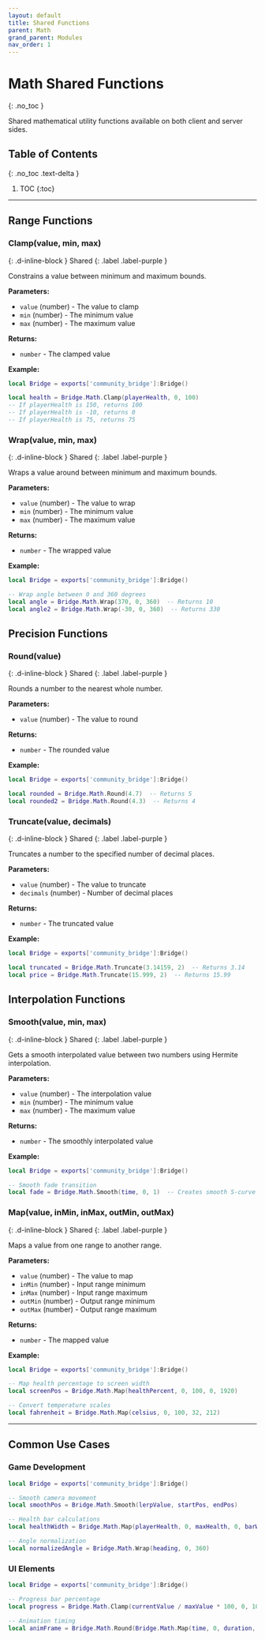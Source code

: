 ```yaml
---
layout: default
title: Shared Functions
parent: Math
grand_parent: Modules
nav_order: 1
---
```


# Math Shared Functions
{: .no_toc }

Shared mathematical utility functions available on both client and server sides.

## Table of Contents
{: .no_toc .text-delta }

1. TOC
{:toc}

---

## Range Functions

### Clamp(value, min, max)
{: .d-inline-block }
Shared
{: .label .label-purple }

Constrains a value between minimum and maximum bounds.

**Parameters:**
- `value` (number) - The value to clamp
- `min` (number) - The minimum value
- `max` (number) - The maximum value

**Returns:**
- `number` - The clamped value

**Example:**
```lua
local Bridge = exports['community_bridge']:Bridge()

local health = Bridge.Math.Clamp(playerHealth, 0, 100)
-- If playerHealth is 150, returns 100
-- If playerHealth is -10, returns 0
-- If playerHealth is 75, returns 75
```

### Wrap(value, min, max)
{: .d-inline-block }
Shared
{: .label .label-purple }

Wraps a value around between minimum and maximum bounds.

**Parameters:**
- `value` (number) - The value to wrap
- `min` (number) - The minimum value
- `max` (number) - The maximum value

**Returns:**
- `number` - The wrapped value

**Example:**
```lua
local Bridge = exports['community_bridge']:Bridge()

-- Wrap angle between 0 and 360 degrees
local angle = Bridge.Math.Wrap(370, 0, 360)  -- Returns 10
local angle2 = Bridge.Math.Wrap(-30, 0, 360)  -- Returns 330
```

## Precision Functions

### Round(value)
{: .d-inline-block }
Shared
{: .label .label-purple }

Rounds a number to the nearest whole number.

**Parameters:**
- `value` (number) - The value to round

**Returns:**
- `number` - The rounded value

**Example:**
```lua
local Bridge = exports['community_bridge']:Bridge()

local rounded = Bridge.Math.Round(4.7)  -- Returns 5
local rounded2 = Bridge.Math.Round(4.3)  -- Returns 4
```

### Truncate(value, decimals)
{: .d-inline-block }
Shared
{: .label .label-purple }

Truncates a number to the specified number of decimal places.

**Parameters:**
- `value` (number) - The value to truncate
- `decimals` (number) - Number of decimal places

**Returns:**
- `number` - The truncated value

**Example:**
```lua
local Bridge = exports['community_bridge']:Bridge()

local truncated = Bridge.Math.Truncate(3.14159, 2)  -- Returns 3.14
local price = Bridge.Math.Truncate(15.999, 2)  -- Returns 15.99
```

## Interpolation Functions

### Smooth(value, min, max)
{: .d-inline-block }
Shared
{: .label .label-purple }

Gets a smooth interpolated value between two numbers using Hermite interpolation.

**Parameters:**
- `value` (number) - The interpolation value
- `min` (number) - The minimum value
- `max` (number) - The maximum value

**Returns:**
- `number` - The smoothly interpolated value

**Example:**
```lua
local Bridge = exports['community_bridge']:Bridge()

-- Smooth fade transition
local fade = Bridge.Math.Smooth(time, 0, 1)  -- Creates smooth S-curve
```

### Map(value, inMin, inMax, outMin, outMax)
{: .d-inline-block }
Shared
{: .label .label-purple }

Maps a value from one range to another range.

**Parameters:**
- `value` (number) - The value to map
- `inMin` (number) - Input range minimum
- `inMax` (number) - Input range maximum
- `outMin` (number) - Output range minimum
- `outMax` (number) - Output range maximum

**Returns:**
- `number` - The mapped value

**Example:**
```lua
local Bridge = exports['community_bridge']:Bridge()

-- Map health percentage to screen width
local screenPos = Bridge.Math.Map(healthPercent, 0, 100, 0, 1920)

-- Convert temperature scales
local fahrenheit = Bridge.Math.Map(celsius, 0, 100, 32, 212)
```

---

## Common Use Cases

### Game Development

```lua
local Bridge = exports['community_bridge']:Bridge()

-- Smooth camera movement
local smoothPos = Bridge.Math.Smooth(lerpValue, startPos, endPos)

-- Health bar calculations
local healthWidth = Bridge.Math.Map(playerHealth, 0, maxHealth, 0, barWidth)

-- Angle normalization
local normalizedAngle = Bridge.Math.Wrap(heading, 0, 360)
```

### UI Elements

```lua
local Bridge = exports['community_bridge']:Bridge()

-- Progress bar percentage
local progress = Bridge.Math.Clamp(currentValue / maxValue * 100, 0, 100)

-- Animation timing
local animFrame = Bridge.Math.Round(Bridge.Math.Map(time, 0, duration, 0, totalFrames))
```
